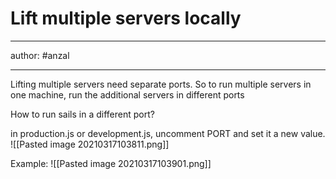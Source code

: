 # Lift multiple servers locally

---
author: #anzal 

---


Lifting multiple servers need separate ports. 
So to run multiple servers in one machine, run the additional servers in different ports

How to run sails in a different port?

in production.js or development.js, uncomment PORT and set it a new value.
![[Pasted image 20210317103811.png]]

Example:
![[Pasted image 20210317103901.png]]
